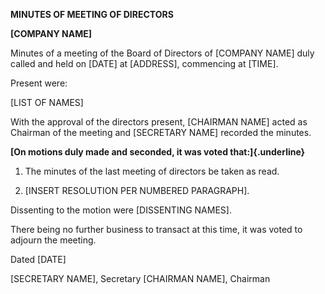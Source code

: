 **MINUTES OF MEETING OF DIRECTORS**

**\[COMPANY NAME\]**

Minutes of a meeting of the Board of Directors of \[COMPANY NAME\] duly
called and held on \[DATE\] at \[ADDRESS\], commencing at \[TIME\].

Present were:

\[LIST OF NAMES\]

With the approval of the directors present, \[CHAIRMAN NAME\] acted as
Chairman of the meeting and \[SECRETARY NAME\] recorded the minutes.

**[On motions duly made and seconded, it was voted that:]{.underline}**

1.  The minutes of the last meeting of directors be taken as read.

2.  \[INSERT RESOLUTION PER NUMBERED PARAGRAPH\].

Dissenting to the motion were \[DISSENTING NAMES\].

There being no further business to transact at this time, it was voted
to adjourn the meeting.

Dated \[DATE\]

\[SECRETARY NAME\], Secretary \[CHAIRMAN NAME\], Chairman
